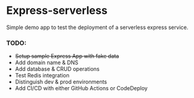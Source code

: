 # Express-serverless

Simple demo app to test the deployment of a serverless express service.

### TODO:

- ~~Setup sample Express App with fake data~~
- Add domain name & DNS
- Add database & CRUD operations
- Test Redis integration
- Distinguish dev & prod environments
- Add CI/CD with either GitHub Actions or CodeDeploy
